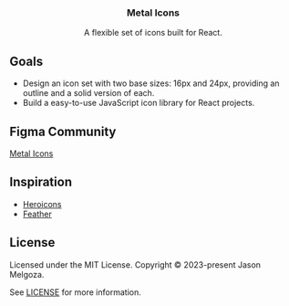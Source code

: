 <h3 align="center">Metal Icons</h3>

<p align="center">
  A flexible set of icons built for React.
</p>

## Goals

- Design an icon set with two base sizes: 16px and 24px, providing an outline and a solid version of each.
- Build a easy-to-use JavaScript icon library for React projects.

## Figma Community

[Metal Icons](https://www.figma.com/community/file/1275692756020345515/Metal-Icons)

## Inspiration

- [Heroicons](https://heroicons.com/)
- [Feather](https://feathericons.com/)

## License

Licensed under the MIT License. Copyright © 2023-present Jason Melgoza.

See [LICENSE](./LICENSE) for more information.
